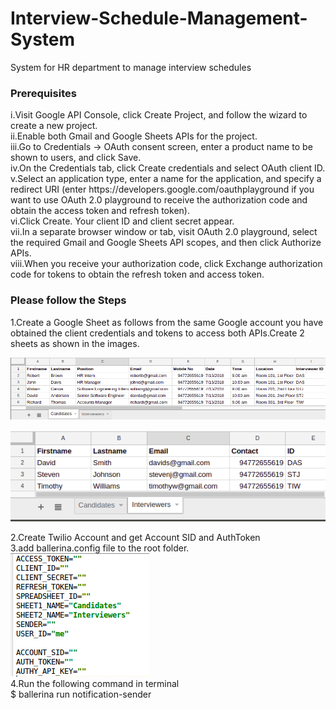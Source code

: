 # Interview-Schedule-Management-System
System for HR department to manage interview schedules
<h3>Prerequisites</h3>
i.Visit Google API Console, click Create Project, and follow the wizard to create a new project.<br>
ii.Enable both Gmail and Google Sheets APIs for the project.<br>
iii.Go to Credentials -> OAuth consent screen, enter a product name to be shown to users, and click Save.<br>
iv.On the Credentials tab, click Create credentials and select OAuth client ID.<br>
v.Select an application type, enter a name for the application, and specify a redirect URI (enter https://developers.google.com/oauthplayground if you want to use OAuth 2.0 playground to receive the authorization code and obtain the access token and refresh token).<br>
vi.Click Create. Your client ID and client secret appear.<br>
vii.In a separate browser window or tab, visit OAuth 2.0 playground, select the required Gmail and Google Sheets API scopes, and then click Authorize APIs.<br>
viii.When you receive your authorization code, click Exchange authorization code for tokens to obtain the refresh token and access token.<br>

<h3>Please follow the Steps</h3>
1.Create a Google Sheet as follows from the same Google account you have obtained the client credentials and tokens to access both APIs.Create 2 sheets as shown in the images.<br>

![alt text](https://github.com/LakshanSS/Interview-Schedule-Management-System/blob/master/images/spreadsheet1.png)<br>

![alt text](https://github.com/LakshanSS/Interview-Schedule-Management-System/blob/master/images/spreadsheet2.png)<br>

2.Create Twilio Account and get Account SID and AuthToken<br>
3.add ballerina.config file to the root folder.<br>
![alt text](https://github.com/LakshanSS/Interview-Schedule-Management-System/blob/master/images/config.png)<br>
4.Run the following command in terminal<br>
$ ballerina run notification-sender

